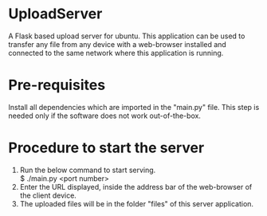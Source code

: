 # UploadServer
A Flask based upload server for ubuntu. This application can be used to transfer any file from any device with a web-browser installed and connected to the same network where this application is running.


Pre-requisites
==============
Install all dependencies which are imported in the "main.py" file. This step is needed only if the software does not work out-of-the-box.

Procedure to start the server
=============================
1. Run the below command to start serving.\
   $ ./main.py \<port number\>
2. Enter the URL displayed, inside the address bar of the web-browser of the client device.
3. The uploaded files will be in the folder "files" of this server application.
